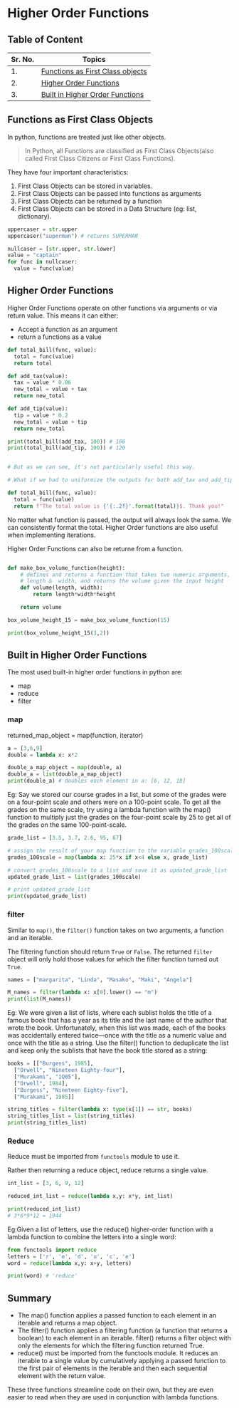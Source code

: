 # Higher Order Functions

## Table of Content

| Sr. No. | Topics                                                                |
| ------- | --------------------------------------------------------------------- |
| 1.      | [Functions as First Class objects](#functions-as-first-class-objects) |
| 2.      | [Higher Order Functions](#higher-order-functions)                     |
| 3.      | [Built in Higher Order Functions](#built-in-higher-order-functions)   |

## Functions as First Class Objects

In python, functions are treated just like other objects.

> In Python, all Functions are classified as First Class Objects(also called First Class Citizens or First Class Functions).

They have four important characteristics:

1. First Class Objects can be stored in variables.
2. First Class Objects can be passed into functions as arguments
3. First Class Objects can be returned by a function
4. First Class Objects can be stored in a Data Structure (eg: list, dictionary).

```py
uppercaser = str.upper
uppercaser("superman") # returns SUPERMAN

nullcaser = [str.upper, str.lower]
value = "captain"
for func in nullcaser:
  value = func(value)
```

## Higher Order Functions

Higher Order Functions operate on other functions via arguments or via return value. This means it can either:

- Accept a function as an argument
- return a functions as a value

```py
def total_bill(func, value):
  total = func(value)
  return total

def add_tax(value):
  tax = value * 0.06
  new_total = value + tax
  return new_total

def add_tip(value):
  tip = value * 0.2
  new_total = value + tip
  return new_total

print(total_bill(add_tax, 100)) # 106
print(total_bill(add_tip, 100)) # 120


# But as we can see, it's not particularly useful this way.

# What if we had to uniformize the outputs for both add_tax and add_tip functions?

def total_bill(func, value):
  total = func(value)
  return f"The total value is {'{:.2f}'.format(total)}$. Thank you!"

```

No matter what function is passed, the output will always look the same. We can consistently format the total. Higher Order functions are also useful when implementing iterations.

Higher Order Functions can also be returne from a function.

```py

def make_box_volume_function(height):
    # defines and returns a function that takes two numeric arguments,
    # length &  width, and returns the volume given the input height
    def volume(length, width):
        return length*width*height

    return volume

box_volume_height_15 = make_box_volume_function(15)

print(box_volume_height_15(3,2))
```

## Built in Higher Order Functions

The most used built-in higher order functions in python are:

- map
- reduce
- filter

### map

returned_map_object = map(function, iterator)

```py
a = [3,6,9]
double = lambda x: x*2

double_a_map_object = map(double, a)
double_a = list(double_a_map_object)
print(double_a) # doubles each element in a: [6, 12, 18]
```

Eg:
Say we stored our course grades in a list, but some of the grades were on a four-point scale and others were on a 100-point scale. To get all the grades on the same scale, try using a lambda function with the map() function to multiply just the grades on the four-point scale by 25 to get all of the grades on the same 100-point-scale.

```py
grade_list = [3.5, 3.7, 2.6, 95, 87]

# assign the result of your map function to the variable grades_100scale
grades_100scale = map(lambda x: 25*x if x<4 else x, grade_list)

# convert grades_100scale to a list and save it as updated_grade_list
updated_grade_list = list(grades_100scale)

# print updated_grade_list
print(updated_grade_list)

```

### filter

Similar to `map()`, the `filter()` function takes on two arguments, a function and an iterable.

The filtering function should return `True` or `False`. The returned `filter` object will only hold those values for which the filter function turned out `True`.

```py
names = ["margarita", "Linda", "Masako", "Maki", "Angela"]

M_names = filter(lambda x: x[0].lower() == "m")
print(list(M_names))
```

Eg:
We were given a list of lists, where each sublist holds the title of a famous book that has a year as its title and the last name of the author that wrote the book. Unfortunately, when this list was made, each of the books was accidentally entered twice—once with the title as a numeric value and once with the title as a string. Use the filter() function to deduplicate the list and keep only the sublists that have the book title stored as a string:

```py
books = [["Burgess", 1985],
  ["Orwell", "Nineteen Eighty-four"],
  ["Murakami", "1Q85"],
  ["Orwell", 1984],
  ["Burgess", "Nineteen Eighty-five"],
  ["Murakami", 1985]]

string_titles = filter(lambda x: type(x[1]) == str, books)
string_titles_list = list(string_titles)
print(string_titles_list)
```

### Reduce

Reduce must be imported from `functools` module to use it.

Rather then returning a reduce object, reduce returns a single value.

```py
int_list = [3, 6, 9, 12]

reduced_int_list = reduce(lambda x,y: x*y, int_list)

print(reduced_int_list)
# 3*6*9*12 = 1944
```

Eg:Given a list of letters, use the reduce() higher-order function with a lambda function to combine the letters into a single word:

```py
from functools import reduce
letters = ['r', 'e', 'd', 'u', 'c', 'e']
word = reduce(lambda x,y: x+y, letters)

print(word) # 'reduce'
```

## Summary

- The map() function applies a passed function to each element in an iterable and returns a map object.
- The filter() function applies a filtering function (a function that returns a boolean) to each element in an iterable. filter() returns a filter object with only the elements for which the filtering function returned True.
- reduce() must be imported from the functools module. It reduces an iterable to a single value by cumulatively applying a passed function to the first pair of elements in the iterable and then each sequential element with the return value.

These three functions streamline code on their own, but they are even easier to read when they are used in conjunction with lambda functions.
